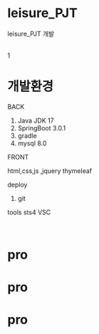  # leisure_PJT
leisure_PJT 개발 

<br>
1


# 개발환경
 BACK

1. Java JDK 17
2. SpringBoot 3.0.1
3. gradle
4. mysql 8.0 

FRONT

html,css,js ,jquery
thymeleaf

deploy
1. git

tools
sts4
VSC

<br>



   
   
# pro
# pro
# pro
